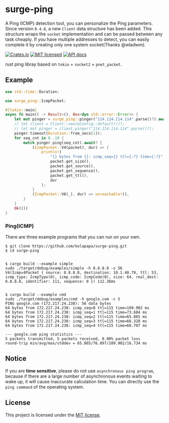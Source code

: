 # surge-ping

A Ping (ICMP) detection tool, you can personalize the Ping parameters. Since version `0.4.0`, a new `Client` data structure
has been added. This structure wraps the `socket` implementation and can be passed between any task cheaply. If you have multiple
addresses to detect, you can easily complete it by creating only one system socket(Thanks @wladwm).

[![Crates.io](https://img.shields.io/crates/v/surge-ping.svg)](https://crates.io/crates/surge-ping)
[![MIT licensed](https://img.shields.io/badge/license-MIT-blue.svg)](https://github.com/kolapapa/surge-ping/blob/main/LICENSE)
[![API docs](https://docs.rs/surge-ping/badge.svg)](http://docs.rs/surge-ping)

rust ping libray based on `tokio` + `socket2` + `pnet_packet`.

## Example

```rust
use std::time::Duration;

use surge_ping::IcmpPacket;

#[tokio::main]
async fn main() -> Result<(), Box<dyn std::error::Error>> {
    let mut pinger = surge_ping::pinger("114.114.114.114".parse()?).await?;
    // let client = Client::new(&Config::default())?;
    // let mut pinger = client.pinger("114.114.114.114".parse()?);
    pinger.timeout(Duration::from_secs(1));
    for seq_cnt in 0..10 {
        match pinger.ping(seq_cnt).await? {
            (IcmpPacket::V4(packet), dur) => {
                println!(
                    "{} bytes from {}: icmp_seq={} ttl={:?} time={:?}",
                    packet.get_size(),
                    packet.get_source(),
                    packet.get_sequence(),
                    packet.get_ttl(),
                    dur
                );
            }
            (IcmpPacket::V6(_), dur) => unreachable!(),
        }
    }
    Ok(())
}

```

### Ping(ICMP)

There are three example programs that you can run on your own.

```shell
$ git clone https://github.com/kolapapa/surge-ping.git
$ cd surge-ping


$ cargo build --example simple
sudo ./target/debug/examples/simple -h 8.8.8.8 -s 56
V4(Icmpv4Packet { source: 8.8.8.8, destination: 10.1.40.79, ttl: 53, icmp_type: IcmpType(0), icmp_code: IcmpCode(0), size: 64, real_dest: 8.8.8.8, identifier: 111, sequence: 0 }) 112.36ms


$ cargo build --example cmd
sudo ./target/debug/examples/cmd -h google.com -c 5                    
PING google.com (172.217.24.238): 56 data bytes
64 bytes from 172.217.24.238: icmp_seq=0 ttl=115 time=109.902 ms
64 bytes from 172.217.24.238: icmp_seq=1 ttl=115 time=73.684 ms
64 bytes from 172.217.24.238: icmp_seq=2 ttl=115 time=65.865 ms
64 bytes from 172.217.24.238: icmp_seq=3 ttl=115 time=66.328 ms
64 bytes from 172.217.24.238: icmp_seq=4 ttl=115 time=68.707 ms

--- google.com ping statistics ---
5 packets transmitted, 5 packets received, 0.00% packet loss
round-trip min/avg/max/stddev = 65.865/76.897/109.902/16.734 ms
```

## Notice

If you are **time sensitive**, please do not use `asynchronous ping program`, because if there are a large number of asynchronous events waiting to wake up, it will cause inaccurate calculation time. You can directly use the `ping command` of the operating system.

## License

This project is licensed under the [MIT license].

[MIT license]: https://github.com/kolapapa/surge-ping/blob/main/LICENSE
